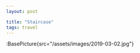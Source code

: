 ```yaml
---
layout: post

title: "Staircase"
tags: travel
---
```


:BasePicture{src="/assets/images/2019-03-02.jpg"}

<!--more-->
